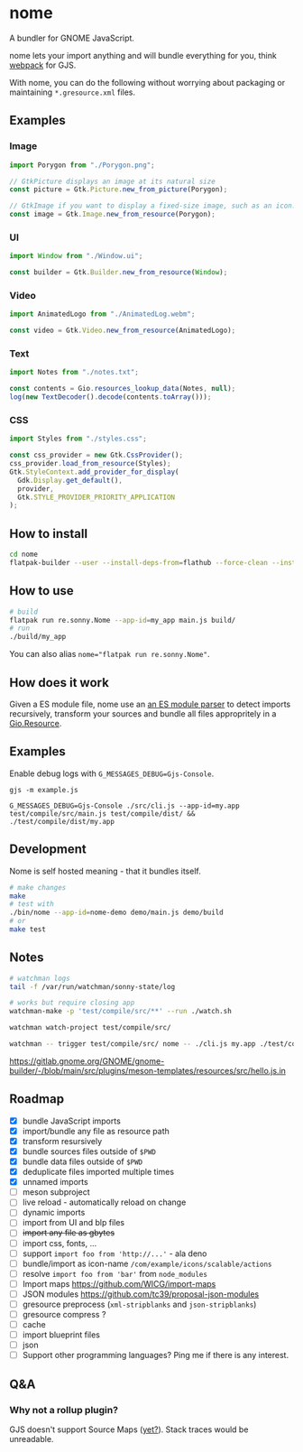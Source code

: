 # nome

A bundler for GNOME JavaScript.

nome lets your import anything and will bundle everything for you, think [webpack](https://webpack.js.org/) for GJS.

With nome, you can do the following without worrying about packaging or maintaining `*.gresource.xml` files.

## Examples

### Image

```js
import Porygon from "./Porygon.png";

// GtkPicture displays an image at its natural size
const picture = Gtk.Picture.new_from_picture(Porygon);

// GtkImage if you want to display a fixed-size image, such as an icon.
const image = Gtk.Image.new_from_resource(Porygon);
```

### UI

```js
import Window from "./Window.ui";

const builder = Gtk.Builder.new_from_resource(Window);
```

### Video

```js
import AnimatedLogo from "./AnimatedLog.webm";

const video = Gtk.Video.new_from_resource(AnimatedLogo);
```

### Text

```js
import Notes from "./notes.txt";

const contents = Gio.resources_lookup_data(Notes, null);
log(new TextDecoder().decode(contents.toArray()));
```

### CSS

```js
import Styles from "./styles.css";

const css_provider = new Gtk.CssProvider();
css_provider.load_from_resource(Styles);
Gtk.StyleContext.add_provider_for_display(
  Gdk.Display.get_default(),
  provider,
  Gtk.STYLE_PROVIDER_PRIORITY_APPLICATION
);
```

## How to install

```sh
cd nome
flatpak-builder --user --install-deps-from=flathub --force-clean --install flatpak re.sonny.Nome.json
```

## How to use

```sh
# build
flatpak run re.sonny.Nome --app-id=my_app main.js build/
# run
./build/my_app
```

You can also alias `nome="flatpak run re.sonny.Nome"`.

## How does it work

Given a ES module file, nome use an [an ES module parser](https://github.com/guybedford/es-module-lexer/) to detect imports recursively, transform your sources and bundle all files appropritely in a [Gio.Resource](https://docs.gtk.org/gio/struct.Resource.html).

## Examples

Enable debug logs with `G_MESSAGES_DEBUG=Gjs-Console`.

```
gjs -m example.js
```

```
G_MESSAGES_DEBUG=Gjs-Console ./src/cli.js --app-id=my.app test/compile/src/main.js test/compile/dist/ && ./test/compile/dist/my.app
```

## Development

Nome is self hosted meaning - that it bundles itself.

```sh
# make changes
make
# test with
./bin/nome --app-id=nome-demo demo/main.js demo/build
# or
make test
```

## Notes

```sh
# watchman logs
tail -f /var/run/watchman/sonny-state/log

# works but require closing app
watchman-make -p 'test/compile/src/**' --run ./watch.sh

watchman watch-project test/compile/src/

watchman -- trigger test/compile/src/ nome -- ./cli.js my.app ./test/compile/src/main.js ./test/compile/dist/
```

https://gitlab.gnome.org/GNOME/gnome-builder/-/blob/main/src/plugins/meson-templates/resources/src/hello.js.in

## Roadmap

- [x] bundle JavaScript imports
- [x] import/bundle any file as resource path
- [x] transform resursively
- [x] bundle sources files outside of `$PWD`
- [x] bundle data files outside of `$PWD`
- [x] deduplicate files imported multiple times
- [x] unnamed imports
- [ ] meson subproject
- [ ] live reload - automatically reload on change
- [ ] dynamic imports
- [ ] import from UI and blp files
- [ ] ~~import any file as gbytes~~
- [ ] import css, fonts, ...
- [ ] support `import foo from 'http://...'` - ala deno
- [ ] bundle/import as icon-name `/com/example/icons/scalable/actions`
- [ ] resolve `import foo from 'bar'` from `node_modules`
- [ ] Import maps https://github.com/WICG/import-maps
- [ ] JSON modules https://github.com/tc39/proposal-json-modules
- [ ] gresource preprocess (`xml-stripblanks` and `json-stripblanks`)
- [ ] gresource compress ?
- [ ] cache
- [ ] import blueprint files
- [ ] json
- [ ] Support other programming languages? Ping me if there is any interest.

## Q&A

### Why not a rollup plugin?

GJS doesn't support Source Maps ([yet?](https://gitlab.gnome.org/GNOME/gjs/-/issues/474)).
Stack traces would be unreadable.
